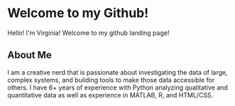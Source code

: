 # Welcome to my Github!

Hello! I'm Virginia! Welcome to my github landing page!

## About Me

I am a creative nerd that is passionate about investigating the data of large, complex systems, and building tools to make those data accessible for others. I have 6+ years of experience with Python analyzing qualitative and quantitative data as well as experience in MATLAB, R, and HTML/CSS.
